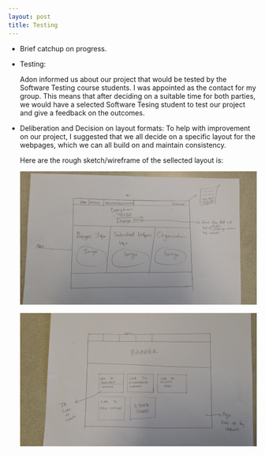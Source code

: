 ```yaml
---
layout: post
title: Testing
---
```

- Brief catchup on progress.
- Testing:

 	Adon informed us about our project that would be tested by the Software Testing course students. I was appointed as the contact for my group. 
	This means that after deciding on a suitable time for both parties, we would have a selected Software Tesing student to test our project and give a feedback on the outcomes.

- Deliberation and Decision on layout formats:
	To help with improvement on our project, I suggested that we all decide on a specific layout for the webpages, which we can all build on and maintain consistency.
	
	Here are the rough sketch/wireframe of the sellected layout is:

	![Wireframe 1](/assets/img/wireframe1.jpg)


	![Wireframe 2](/assets/img/wireframe2.jpg)